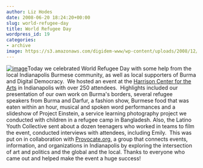 ```yaml
---
author: Liz Hodes
date: 2008-06-20 18:24:20+00:00
slug: world-refugee-day
title: World Refugee Day
wordpress_id: 19
categories:
- archive
image: https://s3.amazonaws.com/digidem-www/wp-content/uploads/2008/12/wrd-2-300x162.jpg
---
```


[![image](https://s3.amazonaws.com/digidem-www/wp-content/uploads/2008/12/wrd-2-300x162.jpg)](https://s3.amazonaws.com/digidem-www/wp-content/uploads/2008/12/wrd-2.jpg)Today we celebrated World Refugee Day with some help from the local Indianapolis Burmese community, as well as local supporters of Burma and Digital Democracy.  We hosted an event at the [Harrison Center for the Arts](http://www.harrisoncenter.org) in Indianapolis with over 250 attendees.  Highlights included our presentation of our own work on Burma's borders, several refugee speakers from Burma and Darfur, a fashion show, Burmese food that was eaten within an hour, musical and spoken word performances and a slideshow of Project Einstein, a service learning photography project we conducted with children in a refugee camp in Bangladesh. Also, the Latino Youth Collective sent about a dozen teenagers who worked in teams to film the event, conducted interviews with attendees, including Emily.  This was put on in collaboration with [Provocate.org](http://Provocate.org), a group that connects events, information, and organizations in Indianapolis by exploring the intersection of art and politics and the global and the local.  Thanks to everyone who came out and helped make the event a huge success!
